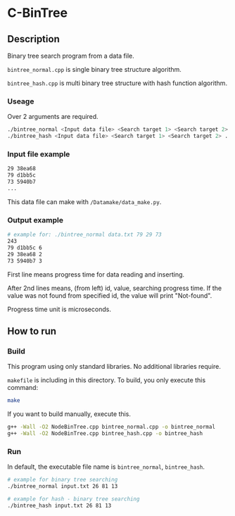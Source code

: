 # C-BinTree

## Description

Binary tree search program from a data file.

`bintree_normal.cpp` is single binary tree structure algorithm.

`bintree_hash.cpp` is multi binary tree structure with hash function algorithm.

### Useage

Over 2 arguments are required.

```sh
./bintree_normal <Input data file> <Search target 1> <Search target 2> ...
./bintree_hash <Input data file> <Search target 1> <Search target 2> ...
```

### Input file example

```txt
29 38ea68
79 d1bb5c
73 5940b7
...
```

This data file can make with `/Datamake/data_make.py`.

### Output example

```sh
# example for: ./bintree_normal data.txt 79 29 73
243
79 d1bb5c 6
29 38ea68 2
73 5940b7 3
```

First line means progress time for data reading and inserting.

After 2nd lines means, (from left) id, value, searching progress time.
If the value was not found from specified id, the value will print "Not-found".

Progress time unit is microseconds.

## How to run

### Build

This program using only standard libraries.
No additional libraries require.

`makefile` is including in this directory.
To build, you only execute this command:

```sh
make
```

If you want to build manually, execute this.

```sh
g++ -Wall -O2 NodeBinTree.cpp bintree_normal.cpp -o bintree_normal
g++ -Wall -O2 NodeBinTree.cpp bintree_hash.cpp -o bintree_hash
```

### Run

In default, the executable file name is `bintree_normal`, `bintree_hash`.

```sh
# example for binary tree searching
./bintree_normal input.txt 26 81 13

# example for hash - binary tree searching
./bintree_hash input.txt 26 81 13
```
